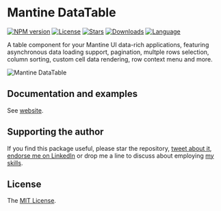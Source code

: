 # Mantine DataTable

[![NPM version][npm-image]][npm-url]
[![License][license-image]][license-url]
[![Stars][stars-image]][repo-url]
[![Downloads][downloads-image]][npm-url]
[![Language][language-image]][repo-url]

A table component for your Mantine UI data-rich applications, featuring asynchronous data loading support, pagination, multple rows selection, column sorting, custom cell data rendering, row context menu and more.

![Mantine DataTable](https://user-images.githubusercontent.com/581999/187723353-0e082dbc-925b-4d0d-a14e-94c00073ee08.png)

## Documentation and examples

See [website](https://icflorescu.github.io/mantine-datatable/).

## Supporting the author

If you find this package useful, please star the repository, [tweet about it](http://twitter.com/share?text=Build%20data-rich%20React%20applications%20with%20Mantine%20DataTable&url=https%3A%2F%2Fgithub.com%2Ficflorescu%2Fmantine-datatable&hashtags=mantine%2Cdatatable%2Cdatagrid%2Creact&via=icflorescu), [endorse me on LinkedIn](https://www.linkedin.com/in/icflorescu) or drop me a line to discuss about employing [my skills](https://github.com/icflorescu).

## License

The [MIT License](https://github.com/icflorescu/mantine-datatable/blob/master/LICENSE).

[npm-url]: https://npmjs.org/package/mantine-datatable
[repo-url]: https://github.com/icflorescu/mantine-datatable
[license-url]: LICENSE
[npm-image]: https://img.shields.io/npm/v/mantine-datatable.svg?style=flat-square
[license-image]: http://img.shields.io/npm/l/mantine-datatable.svg?style=flat-square
[downloads-image]: http://img.shields.io/npm/dm/mantine-datatable.svg?style=flat-square
[stars-image]: https://img.shields.io/github/stars/icflorescu/mantine-datatable?style=flat-square
[language-image]: https://img.shields.io/github/languages/top/icflorescu/mantine-datatable?style=flat-square
